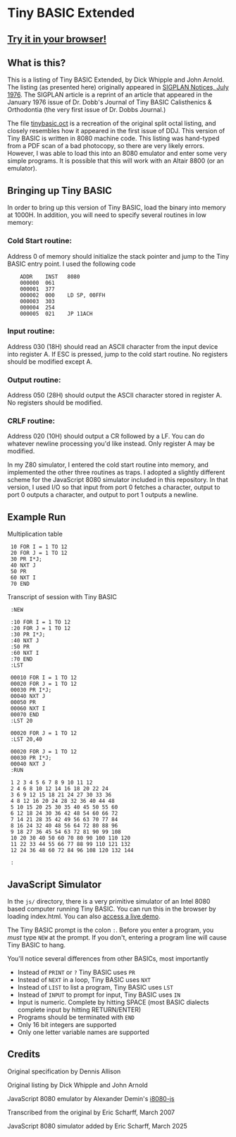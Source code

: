 # Tiny BASIC Extended

## [Try it in your browser!](https://ericscharff.github.io/tinybasic/js/)

## What is this?

This is a listing of Tiny BASIC Extended, by Dick Whipple and John Arnold. The
listing (as presented here) originally appeared in
[SIGPLAN Notices, July 1976](https://doi.org/10.1145/987491.987494). The SIGPLAN
article is a reprint of an article that appeared in the January 1976 issue of
Dr. Dobb's Journal of Tiny BASIC Calisthenics & Orthodontia (the very first
issue of Dr. Dobbs Journal.)

The file [tinybasic.oct](tinybasic.oct) is a recreation of the original split
octal listing, and closely resembles how it appeared in the first issue of DDJ.
This version of Tiny BASIC is written in 8080 machine code. This listing was
hand-typed from a PDF scan of a bad photocopy, so there are very likely errors.
However, I was able to load this into an 8080 emulator and enter some very
simple programs. It is possible that this will work with an Altair 8800 (or an
emulator).

## Bringing up Tiny BASIC

In order to bring up this version of Tiny BASIC, load the binary into memory at
1000H. In addition, you will need to specify several routines in low memory:

### Cold Start routine:

Address 0 of memory should initialize the stack pointer and jump to the Tiny
BASIC entry point. I used the following code

```
    ADDR    INST   8080
    000000  061
    000001  377
    000002  000    LD SP, 00FFH
    000003  303
    000004  254
    000005  021    JP 11ACH
```

### Input routine:

Address 030 (18H) should read an ASCII character from the input device into
register A. If ESC is pressed, jump to the cold start routine. No registers
should be modified except A.

### Output routine:

Address 050 (28H) should output the ASCII character stored in register A. No
registers should be modified.

### CRLF routine:

Address 020 (10H) should output a CR followed by a LF. You can do whatever
newline processing you'd like instead. Only register A may be modified.

In my Z80 simulator, I entered the cold start routine into memory, and
implemented the other three routines as traps. I adopted a slightly different
scheme for the JavaScript 8080 simulator included in this repository. In that
version, I used I/O so that input from port 0 fetches a character, output to
port 0 outputs a character, and output to port 1 outputs a newline.

## Example Run

Multiplication table

```
 10 FOR I = 1 TO 12
 20 FOR J = 1 TO 12
 30 PR I*J;
 40 NXT J
 50 PR
 60 NXT I
 70 END
```

Transcript of session with Tiny BASIC

```
 :NEW

 :10 FOR I = 1 TO 12
 :20 FOR J = 1 TO 12
 :30 PR I*J;
 :40 NXT J
 :50 PR
 :60 NXT I
 :70 END
 :LST

 00010 FOR I = 1 TO 12
 00020 FOR J = 1 TO 12
 00030 PR I*J;
 00040 NXT J
 00050 PR
 00060 NXT I
 00070 END
 :LST 20

 00020 FOR J = 1 TO 12
 :LST 20,40

 00020 FOR J = 1 TO 12
 00030 PR I*J;
 00040 NXT J
 :RUN

 1 2 3 4 5 6 7 8 9 10 11 12
 2 4 6 8 10 12 14 16 18 20 22 24
 3 6 9 12 15 18 21 24 27 30 33 36
 4 8 12 16 20 24 28 32 36 40 44 48
 5 10 15 20 25 30 35 40 45 50 55 60
 6 12 18 24 30 36 42 48 54 60 66 72
 7 14 21 28 35 42 49 56 63 70 77 84
 8 16 24 32 40 48 56 64 72 80 88 96
 9 18 27 36 45 54 63 72 81 90 99 108
 10 20 30 40 50 60 70 80 90 100 110 120
 11 22 33 44 55 66 77 88 99 110 121 132
 12 24 36 48 60 72 84 96 108 120 132 144

 :
```

## JavaScript Simulator

In the `js/` directory, there is a very primitive simulator of an Intel 8080
based computer running Tiny BASIC. You can run this in the browser by loading
index.html. You can also
[access a live demo](https://ericscharff.github.io/tinybasic/js/).

The Tiny BASIC prompt is the colon `:`. Before you enter a program, you _must_
type `NEW` at the prompt. If you don't, entering a program line will cause Tiny
BASIC to hang.

You'll notice several differences from other BASICs, most importantly

- Instead of `PRINT` or `?` Tiny BASIC uses `PR`
- Instead of `NEXT` in a loop, Tiny BASIC uses `NXT`
- Instead of `LIST` to list a program, Tiny BASIC uses `LST`
- Instead of `INPUT` to prompt for input, Tiny BASIC uses `IN`
- Input is numeric. Complete by hitting SPACE (most BASIC dialects complete
  input by hitting RETURN/ENTER)
- Programs should be terminated with `END`
- Only 16 bit integers are supported
- Only one letter variable names are supported

## Credits

Original specification by Dennis Allison

Original listing by Dick Whipple and John Arnold

JavaScript 8080 emulator by Alexander Demin's
[i8080-js](https://github.com/begoon/i8080-js)

Transcribed from the original by Eric Scharff, March 2007

JavaScript 8080 simulator added by Eric Scharff, March 2025
